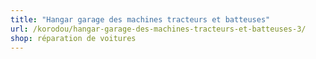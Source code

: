 ```yaml
---
title: "Hangar garage des machines tracteurs et batteuses"
url: /korodou/hangar-garage-des-machines-tracteurs-et-batteuses-3/
shop: réparation de voitures
---
```

